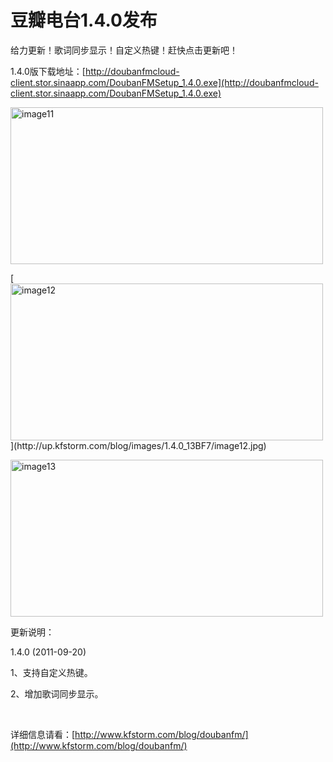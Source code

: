 # 豆瓣电台1.4.0发布

给力更新！歌词同步显示！自定义热键！赶快点击更新吧！

1.4.0版下载地址：[http://doubanfmcloud-client.stor.sinaapp.com/DoubanFMSetup_1.4.0.exe](http://doubanfmcloud-client.stor.sinaapp.com/DoubanFMSetup_1.4.0.exe)

[<img style="background-image: none; border-bottom: 0px; border-left: 0px; padding-left: 0px; padding-right: 0px; display: inline; border-top: 0px; border-right: 0px; padding-top: 0px" title="image11" border="0" alt="image11" src="http://up.kfstorm.com/blog/images/1.4.0_13BF7/image11_thumb.jpg" width="500" height="251" />](http://up.kfstorm.com/blog/images/1.4.0_13BF7/image11.jpg)

<!--more--><p>[<img style="background-image: none; border-bottom: 0px; border-left: 0px; padding-left: 0px; padding-right: 0px; display: inline; border-top: 0px; border-right: 0px; padding-top: 0px" title="image12" border="0" alt="image12" src="http://up.kfstorm.com/blog/images/1.4.0_13BF7/image12_thumb.jpg" width="500" height="251" />](http://up.kfstorm.com/blog/images/1.4.0_13BF7/image12.jpg)

[<img style="background-image: none; border-bottom: 0px; border-left: 0px; padding-left: 0px; padding-right: 0px; display: inline; border-top: 0px; border-right: 0px; padding-top: 0px" title="image13" border="0" alt="image13" src="http://up.kfstorm.com/blog/images/1.4.0_13BF7/image13_thumb.jpg" width="500" height="251" />](http://up.kfstorm.com/blog/images/1.4.0_13BF7/image13.jpg)

更新说明：

1.4.0 (2011-09-20)

1、支持自定义热键。

2、增加歌词同步显示。

&#160;

详细信息请看：[http://www.kfstorm.com/blog/doubanfm/](http://www.kfstorm.com/blog/doubanfm/)
